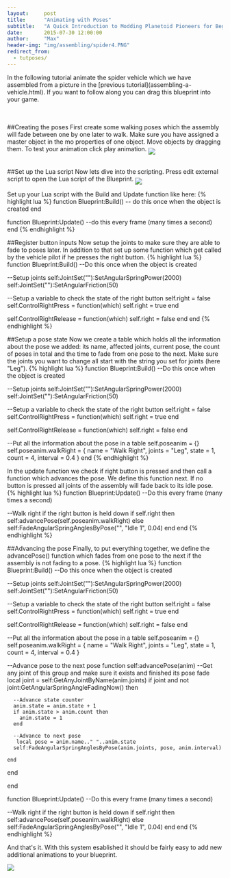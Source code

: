 ```yaml
---
layout:     post
title:      "Animating with Poses"
subtitle:   "A Quick Introduction to Modding Planetoid Pioneers for Beginners"
date:       2015-07-30 12:00:00
author:     "Max"
header-img: "img/assembling/spider4.PNG"
redirect_from:
  - tutposes/
---
```


<img src="{{ site.baseurl }}/img/poses/Rover Coalition Spider Climber T.png" height="0" width="200" align = "right">
In the following tutorial animate the spider vehicle which we have assembled from a picture in the [previous tutorial](assembling-a-vehicle.html).
If you want to follow along you can drag this blueprint into your game.
<br>

<br>
<br>

##Creating the poses
First create some walking poses which the assembly will fade between one by one later to walk. Make sure you have assigned a master object in the mo properties of one object. Move objects by dragging them. To test your animation click play animation.
<img src="{{ site.baseurl }}/img/poses/1.PNG" align = "middle">
<br>
<br>

##Set up the Lua script
Now lets dive into the scripting. Press edit external script to open the Lua script of the Blueprint.
<img src="{{ site.baseurl }}/img/poses/edit.PNG" align = "middle">
<br>


Set up your Lua script with the Build and Update function like here:
{% highlight lua %}
function Blueprint:Build()
  -- do this once when the object is created
end


function Blueprint:Update()
  --do this every frame (many times a second)
end
{% endhighlight %}
<br>

##Register button inputs
Now setup the joints to make sure they are able to fade to poses later. In addition to that set up some function which get called by the vehicle pilot if he presses the right button.
{% highlight lua %}
function Blueprint:Build()
  --Do this once when the object is created

  --Setup joints
  self:JointSet(""):SetAngularSpringPower(2000)
  self:JointSet(""):SetAngularFriction(50)

  --Setup a variable to check the state of the right button
  self.right = false
  self.ControlRightPress = function(which)
    self.right = true
  end

  self.ControlRightRelease = function(which)
    self.right = false
  end
end
{% endhighlight %}
<br>

##Setup a pose state
Now we create a table which holds all the information about the pose we added: its name, affected joints, current pose, the count of poses in total and the time to fade from one pose to the next. Make sure the joints you want to change all start with the string you set for joints (here "Leg").
{% highlight lua %}
function Blueprint:Build()
  --Do this once when the object is created

  --Setup joints
  self:JointSet(""):SetAngularSpringPower(2000)
  self:JointSet(""):SetAngularFriction(50)

  --Setup a variable to check the state of the right button
  self.right = false
  self.ControlRightPress = function(which)
    self.right = true
  end

  self.ControlRightRelease = function(which)
    self.right = false
  end

  --Put all the information about the pose in a table
  self.poseanim = {}
  self.poseanim.walkRight = {
    name = "Walk Right",
    joints = "Leg",
    state = 1,
    count = 4,
    interval = 0.4
  }
end
{% endhighlight %}

In the update function we check if right button is pressed and then call a function which advances the pose. We define this function next. If no button is pressed all joints of the assembly will fade back to its idle pose.
{% highlight lua %}
function Blueprint:Update()
  --Do this every frame (many times a second)

  --Walk right if the right button is held down
  if self.right then
    self:advancePose(self.poseanim.walkRight)
  else
    self:FadeAngularSpringAnglesByPose("", "Idle 1", 0.04)
  end
end
{% endhighlight %}
<br>

##Advancing the pose
Finally, to put everything together, we define the advancePose() function which fades from one pose to the next if the assembly is not fading to a pose.
{% highlight lua %}
function Blueprint:Build()
  --Do this once when the object is created

  --Setup joints
  self:JointSet(""):SetAngularSpringPower(2000)
  self:JointSet(""):SetAngularFriction(50)

  --Setup a variable to check the state of the right button
  self.right = false
  self.ControlRightPress = function(which)
    self.right = true
  end

  self.ControlRightRelease = function(which)
    self.right = false
  end

  --Put all the information about the pose in a table
  self.poseanim = {}
  self.poseanim.walkRight = {
    name = "Walk Right",
    joints = "Leg",
    state = 1,
    count = 4,
    interval = 0.4
  }

  --Advance pose to the next pose
  function self:advancePose(anim)
    --Get any joint of this group and make sure it exists and finished its pose fade
    local joint = self:GetAnyJointByName(anim.joints)
    if joint and not joint:GetAngularSpringAngleFadingNow() then

      --Advance state counter
      anim.state = anim.state + 1
      if anim.state > anim.count then
        anim.state = 1
      end

      --Advance to next pose
       local pose = anim.name.." "..anim.state
      self:FadeAngularSpringAnglesByPose(anim.joints, pose, anim.interval)

    end
  end

end


function Blueprint:Update()
  --Do this every frame (many times a second)

  --Walk right if the right button is held down
  if self.right then
    self:advancePose(self.poseanim.walkRight)
  else
    self:FadeAngularSpringAnglesByPose("", "Idle 1", 0.04)
  end
end
{% endhighlight %}

And that's it. With this system esablished it should be fairly easy to add new additional animations to your blueprint.
<br>

<img src="{{ site.baseurl }}/img/poses/spiderwalk2.gif" align = "middle">

